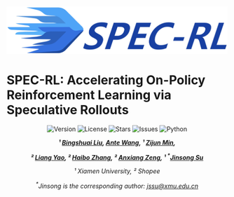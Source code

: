 <div align="center">
  <img src="./assets/page.jpg" alt="Logo" width="">
</div>

# SPEC-RL: Accelerating On-Policy Reinforcement Learning via Speculative Rollouts


<div align="center">
<img src="https://img.shields.io/badge/Version-1.0.0-blue.svg" alt="Version"> 
<img src="https://img.shields.io/badge/License-CC%20BY%204.0-green.svg" alt="License">
<img src="https://img.shields.io/github/stars/XMUDeepLIT/Spec-RL?color=yellow" alt="Stars">
<img src="https://img.shields.io/github/issues/XMUDeepLIT/Spec-RL?color=red" alt="Issues">
<img src="https://img.shields.io/badge/python-3.8-purple.svg" alt="Python">

  
<!-- **Authors:** -->

**_¹ [Bingshuai Liu](https://bingshuailiu.github.io),  [Ante Wang](), ¹ [Zijun Min](),_**

**_² [Liang Yao](), ² [Haibo Zhang](), ² [Anxiang Zeng](), ¹ <sup>*</sup>[Jinsong Su]()_**


<!-- **Affiliations:** -->

_¹ Xiamen University, ² Shopee_

_<sup>*</sup>Jinsong is the corresponding author: [jssu@xmu.edu.cn](mailto:jssu@xmu.edu.cn)_
</div>
